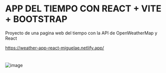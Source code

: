 # APP DEL TIEMPO CON REACT + VITE + BOOTSTRAP
Proyecto de una pagina web del tiempo con la API de OpenWeatherMap y React

https://weather-app-react-miguelae.netlify.app/

#

![image](https://github.com/Miguel-ae/Weather-APP-REACT/assets/47482720/f3010cc8-15cd-4077-9343-e12b6544a07f)
